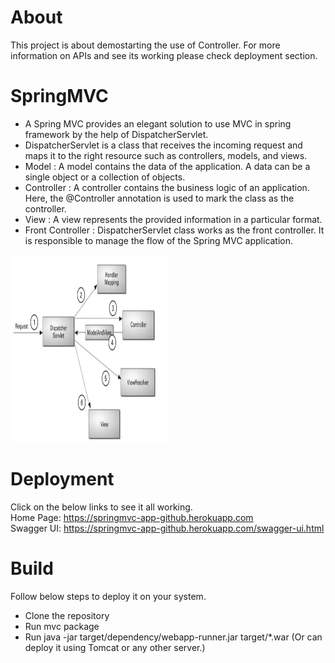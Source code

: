 # About
This project is about demostarting the use of Controller. For more information on APIs and see its working please check deployment section.

# SpringMVC
- A Spring MVC provides an elegant solution to use MVC in spring framework by the help of DispatcherServlet. 
- DispatcherServlet is a class that receives the incoming request and maps it to the right resource such as controllers, models, and views.
- Model : A model contains the data of the application. A data can be a single object or a collection of objects.
- Controller : A controller contains the business logic of an application. Here, the @Controller annotation is used to mark the class as the controller.
- View : A view represents the provided information in a particular format.
- Front Controller : DispatcherServlet class works as the front controller. It is responsible to manage the flow of the Spring MVC application.

<img src="Images/SpringMVC.png" width=250 height=300/>

# Deployment
Click on the below links to see it all working.
<br/>
Home Page: https://springmvc-app-github.herokuapp.com
<br/>
Swagger UI: https://springmvc-app-github.herokuapp.com/swagger-ui.html

# Build
Follow below steps to deploy it on your system.
- Clone the repository
- Run mvc package
- Run java -jar target/dependency/webapp-runner.jar target/*.war (Or can deploy it using Tomcat or any other server.)

